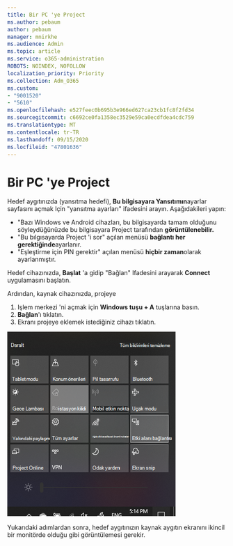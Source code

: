 ```yaml
---
title: Bir PC 'ye Project
ms.author: pebaum
author: pebaum
manager: mnirkhe
ms.audience: Admin
ms.topic: article
ms.service: o365-administration
ROBOTS: NOINDEX, NOFOLLOW
localization_priority: Priority
ms.collection: Adm_O365
ms.custom:
- "9001520"
- "5610"
ms.openlocfilehash: e527feec0b695b3e966ed627ca23cb1fc8f2fd34
ms.sourcegitcommit: c6692ce0fa1358ec3529e59ca0ecdfdea4cdc759
ms.translationtype: MT
ms.contentlocale: tr-TR
ms.lasthandoff: 09/15/2020
ms.locfileid: "47801636"
---
```

# <a name="project-to-a-pc"></a>Bir PC 'ye Project

Hedef aygıtınızda (yansıtma hedefi), **Bu bilgisayara Yansıtımın**ayarlar sayfasını açmak Için "yansıtma ayarları" ifadesini arayın. Aşağıdakileri yapın:
- "Bazı Windows ve Android cihazları, bu bilgisayarda tamam olduğunu söyleydüğünüzde bu bilgisayara Project tarafından **görüntülenebilir.**
- "Bu bılgısayarda Project 'i sor" açılan menüsü **bağlantı her gerektiğinde**ayarlanır.
- "Eşleştirme için PIN gerektir" açılan menüsü **hiçbir zaman**olarak ayarlanmıştır.

Hedef cihazınızda, **Başlat** 'a gidip "Bağlan" Ifadesini arayarak **Connect** uygulamasını başlatın.

Ardından, kaynak cihazınızda, projeye

1. Işlem merkezi 'ni açmak için **Windows tuşu + A** tuşlarına basın.
2. **Bağlan**'ı tıklatın.
3. Ekranı projeye eklemek istediğiniz cihazı tıklatın.

![Bir PC 'ye Project](media/project-to-a-pc.png)

Yukarıdaki adımlardan sonra, hedef aygıtınızın kaynak aygıtın ekranını ikincil bir monitörde olduğu gibi görüntülemesi gerekir.
